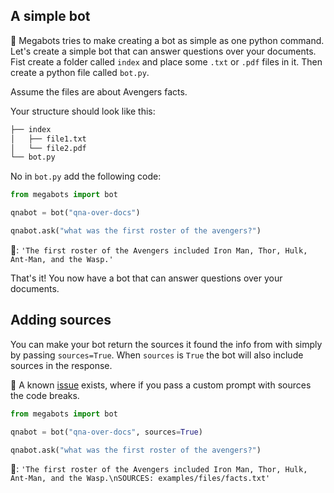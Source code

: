 ## A simple bot

🤖 Megabots tries to make creating a bot as simple as one python command.
Let's create a simple bot that can answer questions over your documents.
Fist create a folder called `index` and place some `.txt` or `.pdf` files in it.
Then create a python file called `bot.py`.

Assume the files are about Avengers facts.

Your structure should look like this:

```bash
├── index
│   ├── file1.txt
│   └── file2.pdf
└── bot.py
```

No in `bot.py` add the following code:

```python
from megabots import bot

qnabot = bot("qna-over-docs")

qnabot.ask("what was the first roster of the avengers?")
```

🤖: `'The first roster of the Avengers included Iron Man, Thor, Hulk, Ant-Man, and the Wasp.'`

That's it! You now have a bot that can answer questions over your documents.

## Adding sources

You can make your bot return the sources it found the info from with simply by passing `sources=True`.
When `sources` is `True` the bot will also include sources in the response.

🚨 A known [issue](https://github.com/hwchase17/langchain/issues/2858) exists,
where if you pass a custom prompt with sources the code breaks.

```python
from megabots import bot

qnabot = bot("qna-over-docs", sources=True)

qnabot.ask("what was the first roster of the avengers?")
```

🤖: `'The first roster of the Avengers included Iron Man, Thor, Hulk, Ant-Man, and the Wasp.\nSOURCES: examples/files/facts.txt'`
